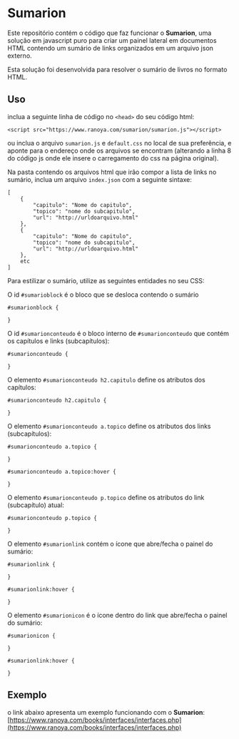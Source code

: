 # Sumarion

Este repositório contém o código que faz funcionar o **Sumarion**, uma solução em javascript puro para criar um painel lateral em documentos HTML contendo um sumário de links organizados em um arquivo json externo.

Esta solução foi desenvolvida para resolver o sumário de livros no formato HTML.

## Uso
inclua a seguinte linha de código no `<head>` do seu código html:

`<script src="https://www.ranoya.com/sumarion/sumarion.js"></script>`

ou inclua o arquivo `sumarion.js` e `default.css` no local de sua preferência, e aponte para o endereço onde os arquivos se encontram (alterando a linha 8 do código js onde ele insere o carregamento do css na página original).

Na pasta contendo os arquivos html que irão compor a lista de links no sumário, inclua um arquivo `index.json` com a seguinte sintaxe:

``` 
[ 
    {
		"capitulo": "Nome do capitulo",
		"topico": "nome do subcapitulo",
		"url": "http://urldoarquivo.html"
	},
	{
		"capitulo": "Nome do capitulo",
		"topico": "nome do subcapitulo",
		"url": "http://urldoarquivo.html"
	},
    etc
]
```

Para estilizar o sumário, utilize as seguintes entidades no seu CSS:

O id `#sumarioblock` é o bloco que se desloca contendo o sumário
````
#sumarionblock {

}
````

O id `#sumarionconteudo` é o bloco interno de `#sumarionconteudo` que contém os capítulos e links (subcapítulos):
````
#sumarionconteudo {

}
````

O elemento `#sumarionconteudo h2.capitulo` define os atributos dos capítulos:
````
#sumarionconteudo h2.capitulo {

}
````

O elemento `#sumarionconteudo a.topico` define os atributos dos links (subcapítulos):
````
#sumarionconteudo a.topico {

}

#sumarionconteudo a.topico:hover {

}
````

O elemento `#sumarionconteudo p.topico` define os atributos do link (subcapítulo) atual:
````
#sumarionconteudo p.topico {

}
````

O elemento `#sumarionlink` contém o ícone que abre/fecha o painel do sumário:
````
#sumarionlink {

}

#sumarionlink:hover {

}
````

O elemento `#sumarionicon` é o ícone dentro do link que abre/fecha o painel do sumário:
````
#sumarionicon {

}

#sumarionlink:hover {

}
````

## Exemplo
o link abaixo apresenta um exemplo funcionando com o **Sumarion**:
[https://www.ranoya.com/books/interfaces/interfaces.php](https://www.ranoya.com/books/interfaces/interfaces.php)
